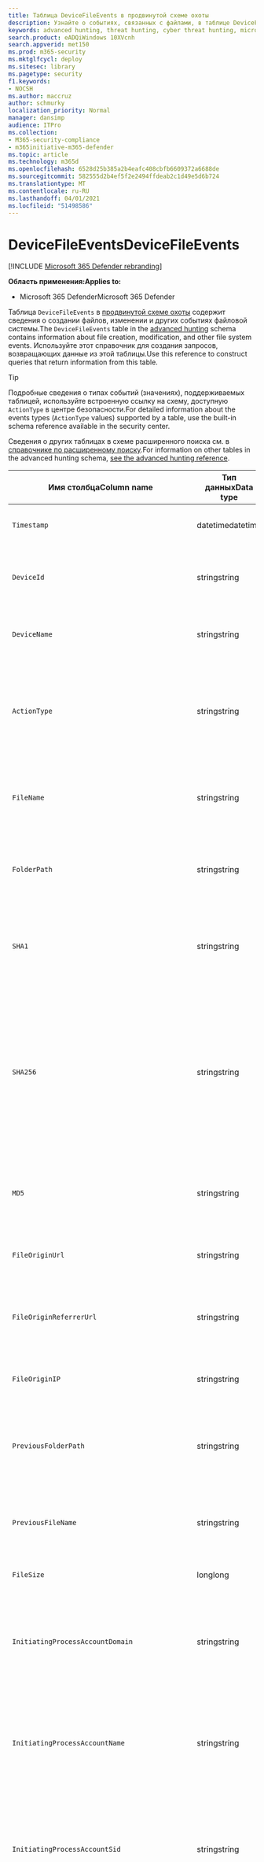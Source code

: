 ```yaml
---
title: Таблица DeviceFileEvents в продвинутой схеме охоты
description: Узнайте о событиях, связанных с файлами, в таблице DeviceFileEvents продвинутой схемы охоты
keywords: advanced hunting, threat hunting, cyber threat hunting, microsoft threat protection, Microsoft 365, mtp, m365, search, query, telemetry, schema reference, kusto, table, column, data type, description, filecreationevents, DeviceFileEvents, files, path, hash, sha1, sha256, md5
search.product: eADQiWindows 10XVcnh
search.appverid: met150
ms.prod: m365-security
ms.mktglfcycl: deploy
ms.sitesec: library
ms.pagetype: security
f1.keywords:
- NOCSH
ms.author: maccruz
author: schmurky
localization_priority: Normal
manager: dansimp
audience: ITPro
ms.collection:
- M365-security-compliance
- m365initiative-m365-defender
ms.topic: article
ms.technology: m365d
ms.openlocfilehash: 6528d25b385a2b4eafc408cbfb6609372a6688de
ms.sourcegitcommit: 582555d2b4ef5f2e2494ffdeab2c1d49e5d6b724
ms.translationtype: MT
ms.contentlocale: ru-RU
ms.lasthandoff: 04/01/2021
ms.locfileid: "51498586"
---
```

# <a name="devicefileevents"></a><span data-ttu-id="9c4bb-104">DeviceFileEvents</span><span class="sxs-lookup"><span data-stu-id="9c4bb-104">DeviceFileEvents</span></span>

[!INCLUDE [Microsoft 365 Defender rebranding](../includes/microsoft-defender.md)]


<span data-ttu-id="9c4bb-105">**Область применения:**</span><span class="sxs-lookup"><span data-stu-id="9c4bb-105">**Applies to:**</span></span>
- <span data-ttu-id="9c4bb-106">Microsoft 365 Defender</span><span class="sxs-lookup"><span data-stu-id="9c4bb-106">Microsoft 365 Defender</span></span>

<span data-ttu-id="9c4bb-107">Таблица `DeviceFileEvents` в [продвинутой схеме охоты](advanced-hunting-overview.md) содержит сведения о создании файлов, изменении и других событиях файловой системы.</span><span class="sxs-lookup"><span data-stu-id="9c4bb-107">The `DeviceFileEvents` table in the [advanced hunting](advanced-hunting-overview.md) schema contains information about file creation, modification, and other file system events.</span></span> <span data-ttu-id="9c4bb-108">Используйте этот справочник для создания запросов, возвращающих данные из этой таблицы.</span><span class="sxs-lookup"><span data-stu-id="9c4bb-108">Use this reference to construct queries that return information from this table.</span></span>

>[!TIP]
> <span data-ttu-id="9c4bb-109">Подробные сведения о типах событий (значениях), поддерживаемых таблицей, используйте встроенную ссылку на схему, доступную `ActionType` в центре безопасности.</span><span class="sxs-lookup"><span data-stu-id="9c4bb-109">For detailed information about the events types (`ActionType` values) supported by a table, use the built-in schema reference available in the security center.</span></span>

<span data-ttu-id="9c4bb-110">Сведения о других таблицах в схеме расширенного поиска см. в [справочнике по расширенному поиску](advanced-hunting-schema-tables.md).</span><span class="sxs-lookup"><span data-stu-id="9c4bb-110">For information on other tables in the advanced hunting schema, [see the advanced hunting reference](advanced-hunting-schema-tables.md).</span></span>

| <span data-ttu-id="9c4bb-111">Имя столбца</span><span class="sxs-lookup"><span data-stu-id="9c4bb-111">Column name</span></span> | <span data-ttu-id="9c4bb-112">Тип данных</span><span class="sxs-lookup"><span data-stu-id="9c4bb-112">Data type</span></span> | <span data-ttu-id="9c4bb-113">Описание</span><span class="sxs-lookup"><span data-stu-id="9c4bb-113">Description</span></span> |
|-------------|-----------|-------------|
| `Timestamp` | <span data-ttu-id="9c4bb-114">datetime</span><span class="sxs-lookup"><span data-stu-id="9c4bb-114">datetime</span></span> | <span data-ttu-id="9c4bb-115">Дата и время записи события</span><span class="sxs-lookup"><span data-stu-id="9c4bb-115">Date and time when the event was recorded</span></span> |
| `DeviceId` | <span data-ttu-id="9c4bb-116">string</span><span class="sxs-lookup"><span data-stu-id="9c4bb-116">string</span></span> | <span data-ttu-id="9c4bb-117">Уникальный идентификатор для обслуживаемого компьютера</span><span class="sxs-lookup"><span data-stu-id="9c4bb-117">Unique identifier for the machine in the service</span></span> |
| `DeviceName` | <span data-ttu-id="9c4bb-118">string</span><span class="sxs-lookup"><span data-stu-id="9c4bb-118">string</span></span> | <span data-ttu-id="9c4bb-119">Полное доменное имя компьютера</span><span class="sxs-lookup"><span data-stu-id="9c4bb-119">Fully qualified domain name (FQDN) of the machine</span></span> |
| `ActionType` | <span data-ttu-id="9c4bb-120">string</span><span class="sxs-lookup"><span data-stu-id="9c4bb-120">string</span></span> | <span data-ttu-id="9c4bb-121">Тип действий, которые вызвали событие.</span><span class="sxs-lookup"><span data-stu-id="9c4bb-121">Type of activity that triggered the event.</span></span> <span data-ttu-id="9c4bb-122">Подробные [сведения см. в](advanced-hunting-schema-tables.md?#get-schema-information-in-the-security-center) справке по схеме на портале</span><span class="sxs-lookup"><span data-stu-id="9c4bb-122">See the [in-portal schema reference](advanced-hunting-schema-tables.md?#get-schema-information-in-the-security-center) for details</span></span> |
| `FileName` | <span data-ttu-id="9c4bb-123">string</span><span class="sxs-lookup"><span data-stu-id="9c4bb-123">string</span></span> | <span data-ttu-id="9c4bb-124">Имя файла, к которому было применено записанное действие</span><span class="sxs-lookup"><span data-stu-id="9c4bb-124">Name of the file that the recorded action was applied to</span></span> |
| `FolderPath` | <span data-ttu-id="9c4bb-125">string</span><span class="sxs-lookup"><span data-stu-id="9c4bb-125">string</span></span> | <span data-ttu-id="9c4bb-126">Папка, содержащая файл, к котором было применено записано действие</span><span class="sxs-lookup"><span data-stu-id="9c4bb-126">Folder containing the file that the recorded action was applied to</span></span> |
| `SHA1` | <span data-ttu-id="9c4bb-127">string</span><span class="sxs-lookup"><span data-stu-id="9c4bb-127">string</span></span> | <span data-ttu-id="9c4bb-128">SHA-1 файла, к которому было применено записанное действие</span><span class="sxs-lookup"><span data-stu-id="9c4bb-128">SHA-1 of the file that the recorded action was applied to</span></span> |
| `SHA256` | <span data-ttu-id="9c4bb-129">string</span><span class="sxs-lookup"><span data-stu-id="9c4bb-129">string</span></span> | <span data-ttu-id="9c4bb-130">SHA-256 файла, к которому было применено записанное действие</span><span class="sxs-lookup"><span data-stu-id="9c4bb-130">SHA-256 of the file that the recorded action was applied to.</span></span> <span data-ttu-id="9c4bb-131">Это поле обычно не заполняется. Используйте столбец SHA1, если он доступен.</span><span class="sxs-lookup"><span data-stu-id="9c4bb-131">This field is usually not populated — use the SHA1 column when available.</span></span> |
| `MD5` | <span data-ttu-id="9c4bb-132">string</span><span class="sxs-lookup"><span data-stu-id="9c4bb-132">string</span></span> | <span data-ttu-id="9c4bb-133">Hash MD5 файла, к который было применено записано действие</span><span class="sxs-lookup"><span data-stu-id="9c4bb-133">MD5 hash of the file that the recorded action was applied to</span></span> |
| `FileOriginUrl` | <span data-ttu-id="9c4bb-134">string</span><span class="sxs-lookup"><span data-stu-id="9c4bb-134">string</span></span> | <span data-ttu-id="9c4bb-135">URL-адрес, в котором файл был загружен из</span><span class="sxs-lookup"><span data-stu-id="9c4bb-135">URL where the file was downloaded from</span></span> |
| `FileOriginReferrerUrl` | <span data-ttu-id="9c4bb-136">string</span><span class="sxs-lookup"><span data-stu-id="9c4bb-136">string</span></span> | <span data-ttu-id="9c4bb-137">URL-адрес веб-страницы, ссылаемой на загруженный файл</span><span class="sxs-lookup"><span data-stu-id="9c4bb-137">URL of the web page that links to the downloaded file</span></span> |
| `FileOriginIP` | <span data-ttu-id="9c4bb-138">string</span><span class="sxs-lookup"><span data-stu-id="9c4bb-138">string</span></span> | <span data-ttu-id="9c4bb-139">IP-адрес, на который был загружен файл с</span><span class="sxs-lookup"><span data-stu-id="9c4bb-139">IP address where the file was downloaded from</span></span> |
| `PreviousFolderPath` | <span data-ttu-id="9c4bb-140">string</span><span class="sxs-lookup"><span data-stu-id="9c4bb-140">string</span></span> | <span data-ttu-id="9c4bb-141">Оригинальная папка, содержащая файл перед примененным действием</span><span class="sxs-lookup"><span data-stu-id="9c4bb-141">Original folder containing the file before the recorded action was applied</span></span> |
| `PreviousFileName` | <span data-ttu-id="9c4bb-142">string</span><span class="sxs-lookup"><span data-stu-id="9c4bb-142">string</span></span> | <span data-ttu-id="9c4bb-143">Исходное имя файла, переименованного в результате действия</span><span class="sxs-lookup"><span data-stu-id="9c4bb-143">Original name of the file that was renamed as a result of the action</span></span> |
| `FileSize` | <span data-ttu-id="9c4bb-144">long</span><span class="sxs-lookup"><span data-stu-id="9c4bb-144">long</span></span> | <span data-ttu-id="9c4bb-145">Размер файла в bytes</span><span class="sxs-lookup"><span data-stu-id="9c4bb-145">Size of the file in bytes</span></span> |
| `InitiatingProcessAccountDomain` | <span data-ttu-id="9c4bb-146">string</span><span class="sxs-lookup"><span data-stu-id="9c4bb-146">string</span></span> | <span data-ttu-id="9c4bb-147">Домен учетной записи, которая управляла процессом, ответственным за событие</span><span class="sxs-lookup"><span data-stu-id="9c4bb-147">Domain of the account that ran the process responsible for the event</span></span> |
| `InitiatingProcessAccountName` | <span data-ttu-id="9c4bb-148">string</span><span class="sxs-lookup"><span data-stu-id="9c4bb-148">string</span></span> | <span data-ttu-id="9c4bb-149">Имя пользователя учетной записи, которая запустила процесс, ответственный за событие</span><span class="sxs-lookup"><span data-stu-id="9c4bb-149">User name of the account that ran the process responsible for the event</span></span> |
| `InitiatingProcessAccountSid` | <span data-ttu-id="9c4bb-150">string</span><span class="sxs-lookup"><span data-stu-id="9c4bb-150">string</span></span> | <span data-ttu-id="9c4bb-151">Идентификатор безопасности (SID) учетной записи, которая управляла процессом, ответственным за событие</span><span class="sxs-lookup"><span data-stu-id="9c4bb-151">Security Identifier (SID) of the account that ran the process responsible for the event</span></span> |
| `InitiatingProcessAccountUpn` | <span data-ttu-id="9c4bb-152">string</span><span class="sxs-lookup"><span data-stu-id="9c4bb-152">string</span></span> | <span data-ttu-id="9c4bb-153">Основное имя пользователя (UPN) учетной записи, которая управляла процессом, ответственным за событие</span><span class="sxs-lookup"><span data-stu-id="9c4bb-153">User principal name (UPN) of the account that ran the process responsible for the event</span></span> |
| `InitiatingProcessAccountObjectId` | <span data-ttu-id="9c4bb-154">string</span><span class="sxs-lookup"><span data-stu-id="9c4bb-154">string</span></span> | <span data-ttu-id="9c4bb-155">ID объекта Azure AD учетной записи пользователя, которая запустила процесс, ответственный за событие</span><span class="sxs-lookup"><span data-stu-id="9c4bb-155">Azure AD object ID of the user account that ran the process responsible for the event</span></span> |
| `InitiatingProcessMD5` | <span data-ttu-id="9c4bb-156">string</span><span class="sxs-lookup"><span data-stu-id="9c4bb-156">string</span></span> | <span data-ttu-id="9c4bb-157">AD5 hash of the process (image file), that initiated the event</span><span class="sxs-lookup"><span data-stu-id="9c4bb-157">MD5 hash of the process (image file) that initiated the event</span></span> |
| `InitiatingProcessSHA1` | <span data-ttu-id="9c4bb-158">string</span><span class="sxs-lookup"><span data-stu-id="9c4bb-158">string</span></span> | <span data-ttu-id="9c4bb-159">SHA-1 процесса (файла изображений), который инициировал событие</span><span class="sxs-lookup"><span data-stu-id="9c4bb-159">SHA-1 of the process (image file) that initiated the event</span></span> |
| `InitiatingProcessSHA256` | <span data-ttu-id="9c4bb-160">string</span><span class="sxs-lookup"><span data-stu-id="9c4bb-160">string</span></span> | <span data-ttu-id="9c4bb-161">SHA-256 процесса (файла изображений), который инициировал событие.</span><span class="sxs-lookup"><span data-stu-id="9c4bb-161">SHA-256 of the process (image file) that initiated the event.</span></span> <span data-ttu-id="9c4bb-162">Это поле обычно не заполняется. Используйте столбец SHA1, если он доступен.</span><span class="sxs-lookup"><span data-stu-id="9c4bb-162">This field is usually not populated — use the SHA1 column when available.</span></span> |
| `InitiatingProcessFolderPath` | <span data-ttu-id="9c4bb-163">string</span><span class="sxs-lookup"><span data-stu-id="9c4bb-163">string</span></span> | <span data-ttu-id="9c4bb-164">Папка, содержащая процесс (файл изображений), который инициировал событие</span><span class="sxs-lookup"><span data-stu-id="9c4bb-164">Folder containing the process (image file) that initiated the event</span></span> |
| `InitiatingProcessFileName` | <span data-ttu-id="9c4bb-165">string</span><span class="sxs-lookup"><span data-stu-id="9c4bb-165">string</span></span> | <span data-ttu-id="9c4bb-166">Имя процесса, который инициировал событие</span><span class="sxs-lookup"><span data-stu-id="9c4bb-166">Name of the process that initiated the event</span></span> |
| `InitiatingProcessFileSize` | <span data-ttu-id="9c4bb-167">long</span><span class="sxs-lookup"><span data-stu-id="9c4bb-167">long</span></span> | <span data-ttu-id="9c4bb-168">Размер процесса (файла изображений), который инициировал событие</span><span class="sxs-lookup"><span data-stu-id="9c4bb-168">Size of the process (image file) that initiated the event</span></span> |
| `InitiatingProcessVersionInfoCompanyName` | <span data-ttu-id="9c4bb-169">string</span><span class="sxs-lookup"><span data-stu-id="9c4bb-169">string</span></span> | <span data-ttu-id="9c4bb-170">Название компании из сведений о версии процесса (файла изображений), ответственного за событие</span><span class="sxs-lookup"><span data-stu-id="9c4bb-170">Company name from the version information of the process (image file) responsible for the event</span></span> |
| `InitiatingProcessVersionInfoProductName` | <span data-ttu-id="9c4bb-171">string</span><span class="sxs-lookup"><span data-stu-id="9c4bb-171">string</span></span> | <span data-ttu-id="9c4bb-172">Имя продукта из сведений о версии процесса (файл изображений), ответственных за событие</span><span class="sxs-lookup"><span data-stu-id="9c4bb-172">Product name from the version information of the process (image file) responsible for the event</span></span> |
|` InitiatingProcessVersionInfoProductVersion` | <span data-ttu-id="9c4bb-173">string</span><span class="sxs-lookup"><span data-stu-id="9c4bb-173">string</span></span> | <span data-ttu-id="9c4bb-174">Версия продукта из сведений о версии процесса (файла изображений), ответственного за событие</span><span class="sxs-lookup"><span data-stu-id="9c4bb-174">Product version from the version information of the process (image file) responsible for the event</span></span> |
|` InitiatingProcessVersionInfoInternalFileName` | <span data-ttu-id="9c4bb-175">string</span><span class="sxs-lookup"><span data-stu-id="9c4bb-175">string</span></span> | <span data-ttu-id="9c4bb-176">Имя внутреннего файла из сведений о версии процесса (файла изображений), ответственного за событие</span><span class="sxs-lookup"><span data-stu-id="9c4bb-176">Internal file name from the version information of the process (image file) responsible for the event</span></span> |
| `InitiatingProcessVersionInfoOriginalFileName` | <span data-ttu-id="9c4bb-177">string</span><span class="sxs-lookup"><span data-stu-id="9c4bb-177">string</span></span> | <span data-ttu-id="9c4bb-178">Исходное имя файла из версии данных процесса (файла изображений), ответственного за событие</span><span class="sxs-lookup"><span data-stu-id="9c4bb-178">Original file name from the version information of the process (image file) responsible for the event</span></span> |
| `InitiatingProcessVersionInfoFileDescription` | <span data-ttu-id="9c4bb-179">string</span><span class="sxs-lookup"><span data-stu-id="9c4bb-179">string</span></span> | <span data-ttu-id="9c4bb-180">Описание из сведений о версии процесса (файла изображений), ответственного за событие</span><span class="sxs-lookup"><span data-stu-id="9c4bb-180">Description from the version information of the process (image file) responsible for the event</span></span> |
| `InitiatingProcessId` | <span data-ttu-id="9c4bb-181">int</span><span class="sxs-lookup"><span data-stu-id="9c4bb-181">int</span></span> | <span data-ttu-id="9c4bb-182">Процесс ID (PID) процесса, который инициировал событие</span><span class="sxs-lookup"><span data-stu-id="9c4bb-182">Process ID (PID) of the process that initiated the event</span></span> |
| `InitiatingProcessCommandLine` | <span data-ttu-id="9c4bb-183">string</span><span class="sxs-lookup"><span data-stu-id="9c4bb-183">string</span></span> | <span data-ttu-id="9c4bb-184">Командная строка, используемая для запуска процесса, инициированного событием</span><span class="sxs-lookup"><span data-stu-id="9c4bb-184">Command line used to run the process that initiated the event</span></span> |
| `InitiatingProcessCreationTime` | <span data-ttu-id="9c4bb-185">datetime</span><span class="sxs-lookup"><span data-stu-id="9c4bb-185">datetime</span></span> | <span data-ttu-id="9c4bb-186">Дата и время начала процесса запуска события</span><span class="sxs-lookup"><span data-stu-id="9c4bb-186">Date and time when the process that initiated the event was started</span></span> |
| `InitiatingProcessIntegrityLevel` | <span data-ttu-id="9c4bb-187">string</span><span class="sxs-lookup"><span data-stu-id="9c4bb-187">string</span></span> | <span data-ttu-id="9c4bb-188">Уровень целостности процесса, который инициировал событие.</span><span class="sxs-lookup"><span data-stu-id="9c4bb-188">Integrity level of the process that initiated the event.</span></span> <span data-ttu-id="9c4bb-189">Windows назначает уровни целостности процессам, основанным на определенных характеристиках, например, если они были запущены из скачивания в Интернете.</span><span class="sxs-lookup"><span data-stu-id="9c4bb-189">Windows assigns integrity levels to processes based on certain characteristics, such as if they were launched from an internet download.</span></span> <span data-ttu-id="9c4bb-190">Эти уровни целостности влияют на разрешения на ресурсы</span><span class="sxs-lookup"><span data-stu-id="9c4bb-190">These integrity levels influence permissions to resources</span></span> |
| `InitiatingProcessTokenElevation` | <span data-ttu-id="9c4bb-191">string</span><span class="sxs-lookup"><span data-stu-id="9c4bb-191">string</span></span> | <span data-ttu-id="9c4bb-192">Тип маркера, указывающий на наличие или отсутствие высоты привилегий управления пользовательским доступом (UAC), применяемой к процессу, инициировал событие.</span><span class="sxs-lookup"><span data-stu-id="9c4bb-192">Token type indicating the presence or absence of User Access Control (UAC) privilege elevation applied to the process that initiated the event</span></span> |
| `InitiatingProcessParentId` | <span data-ttu-id="9c4bb-193">int</span><span class="sxs-lookup"><span data-stu-id="9c4bb-193">int</span></span> | <span data-ttu-id="9c4bb-194">Process ID (PID) родительского процесса, который породил процесс, ответственный за событие</span><span class="sxs-lookup"><span data-stu-id="9c4bb-194">Process ID (PID) of the parent process that spawned the process responsible for the event</span></span> |
| `InitiatingProcessParentFileName` | <span data-ttu-id="9c4bb-195">string</span><span class="sxs-lookup"><span data-stu-id="9c4bb-195">string</span></span> | <span data-ttu-id="9c4bb-196">Имя родительского процесса, который породил процесс, ответственный за событие</span><span class="sxs-lookup"><span data-stu-id="9c4bb-196">Name of the parent process that spawned the process responsible for the event</span></span> |
| `InitiatingProcessParentCreationTime` | <span data-ttu-id="9c4bb-197">datetime</span><span class="sxs-lookup"><span data-stu-id="9c4bb-197">datetime</span></span> | <span data-ttu-id="9c4bb-198">Дата и время запуска родительского процесса, ответственного за событие</span><span class="sxs-lookup"><span data-stu-id="9c4bb-198">Date and time when the parent of the process responsible for the event was started</span></span> |
| `RequestProtocol` | <span data-ttu-id="9c4bb-199">string</span><span class="sxs-lookup"><span data-stu-id="9c4bb-199">string</span></span> | <span data-ttu-id="9c4bb-200">Сетевой протокол, если это применимо, используется для инициализа действия: Unknown, Local, SMB или NFS</span><span class="sxs-lookup"><span data-stu-id="9c4bb-200">Network protocol, if applicable, used to initiate the activity: Unknown, Local, SMB, or NFS</span></span> |
| `RequestSourceIP` | <span data-ttu-id="9c4bb-201">string</span><span class="sxs-lookup"><span data-stu-id="9c4bb-201">string</span></span> | <span data-ttu-id="9c4bb-202">IPv4 или IPv6 адрес удаленного устройства, которое инициировало действие</span><span class="sxs-lookup"><span data-stu-id="9c4bb-202">IPv4 or IPv6 address of the remote device that initiated the activity</span></span> |
| `RequestSourcePort` | <span data-ttu-id="9c4bb-203">string</span><span class="sxs-lookup"><span data-stu-id="9c4bb-203">string</span></span> | <span data-ttu-id="9c4bb-204">Исходный порт на удаленном устройстве, которое инициировало действие</span><span class="sxs-lookup"><span data-stu-id="9c4bb-204">Source port on the remote device that initiated the activity</span></span> |
| `RequestAccountName` | <span data-ttu-id="9c4bb-205">string</span><span class="sxs-lookup"><span data-stu-id="9c4bb-205">string</span></span> | <span data-ttu-id="9c4bb-206">Имя пользователя учетной записи, используемой для удаленного инициа-</span><span class="sxs-lookup"><span data-stu-id="9c4bb-206">User name of account used to remotely initiate the activity</span></span> |
| `RequestAccountDomain` | <span data-ttu-id="9c4bb-207">string</span><span class="sxs-lookup"><span data-stu-id="9c4bb-207">string</span></span> | <span data-ttu-id="9c4bb-208">Домен учетной записи, используемой для удаленного инициа-</span><span class="sxs-lookup"><span data-stu-id="9c4bb-208">Domain of the account used to remotely initiate the activity</span></span> |
| `RequestAccountSid` | <span data-ttu-id="9c4bb-209">string</span><span class="sxs-lookup"><span data-stu-id="9c4bb-209">string</span></span> | <span data-ttu-id="9c4bb-210">Идентификатор безопасности (SID) учетной записи, используемой для удаленного начала действия</span><span class="sxs-lookup"><span data-stu-id="9c4bb-210">Security Identifier (SID) of the account used to remotely initiate the activity</span></span> |
| `ShareName` | <span data-ttu-id="9c4bb-211">string</span><span class="sxs-lookup"><span data-stu-id="9c4bb-211">string</span></span> | <span data-ttu-id="9c4bb-212">Имя общей папки, содержащей файл</span><span class="sxs-lookup"><span data-stu-id="9c4bb-212">Name of shared folder containing the file</span></span> |
| `InitiatingProcessFileSize` | <span data-ttu-id="9c4bb-213">long</span><span class="sxs-lookup"><span data-stu-id="9c4bb-213">long</span></span> | <span data-ttu-id="9c4bb-214">Размер файла, который запустил процесс, ответственный за событие</span><span class="sxs-lookup"><span data-stu-id="9c4bb-214">Size of the file that ran the process responsible for the event</span></span> |
| `SensitivityLabel` | <span data-ttu-id="9c4bb-215">string</span><span class="sxs-lookup"><span data-stu-id="9c4bb-215">string</span></span> | <span data-ttu-id="9c4bb-216">Метка, примененная к электронной почте, файлу или другому содержимому для классификации его для защиты информации</span><span class="sxs-lookup"><span data-stu-id="9c4bb-216">Label applied to an email, file, or other content to classify it for information protection</span></span> |
| `SensitivitySubLabel` | <span data-ttu-id="9c4bb-217">string</span><span class="sxs-lookup"><span data-stu-id="9c4bb-217">string</span></span> | <span data-ttu-id="9c4bb-218">Sublabel применяется к электронной почте, файлу или другому контенту, чтобы классифицировать его для защиты информации; Подклабели чувствительности группироваться под метки чувствительности, но обрабатываются независимо</span><span class="sxs-lookup"><span data-stu-id="9c4bb-218">Sublabel applied to an email, file, or other content to classify it for information protection; sensitivity sublabels are grouped under sensitivity labels but are treated independently</span></span> |
| `IsAzureInfoProtectionApplied` | <span data-ttu-id="9c4bb-219">boolean</span><span class="sxs-lookup"><span data-stu-id="9c4bb-219">boolean</span></span> | <span data-ttu-id="9c4bb-220">Указывает, шифруется ли файл в Azure Information Protection</span><span class="sxs-lookup"><span data-stu-id="9c4bb-220">Indicates whether the file is encrypted by Azure Information Protection</span></span> |
| `ReportId` | <span data-ttu-id="9c4bb-221">long</span><span class="sxs-lookup"><span data-stu-id="9c4bb-221">long</span></span> | <span data-ttu-id="9c4bb-222">Идентификатор события на основе повторяющегося счетчика.</span><span class="sxs-lookup"><span data-stu-id="9c4bb-222">Event identifier based on a repeating counter.</span></span> <span data-ttu-id="9c4bb-223">Для определения уникальных событий этот столбец должен использоваться в сочетании со столбцами DeviceName и Timestamp.</span><span class="sxs-lookup"><span data-stu-id="9c4bb-223">To identify unique events, this column must be used in conjunction with the DeviceName and Timestamp columns.</span></span> |
| `AppGuardContainerId` | <span data-ttu-id="9c4bb-224">string</span><span class="sxs-lookup"><span data-stu-id="9c4bb-224">string</span></span> | <span data-ttu-id="9c4bb-225">Идентификатор виртуализированного контейнера, используемого службой Application Guard для изоляции активности браузера</span><span class="sxs-lookup"><span data-stu-id="9c4bb-225">Identifier for the virtualized container used by Application Guard to isolate browser activity</span></span> |
| `AdditionalFields` | <span data-ttu-id="9c4bb-226">string</span><span class="sxs-lookup"><span data-stu-id="9c4bb-226">string</span></span> | <span data-ttu-id="9c4bb-227">Дополнительные сведения об объекте или событии</span><span class="sxs-lookup"><span data-stu-id="9c4bb-227">Additional information about the entity or event</span></span> |
>[!NOTE]
> <span data-ttu-id="9c4bb-228">Сведения о hash файла всегда будут показаны, когда они доступны.</span><span class="sxs-lookup"><span data-stu-id="9c4bb-228">File hash information will always be shown when it is available.</span></span> <span data-ttu-id="9c4bb-229">Однако существует несколько возможных причин, по которым не удается вычислить SHA1, SHA256 или MD5.</span><span class="sxs-lookup"><span data-stu-id="9c4bb-229">However, there are several possible reasons why a SHA1, SHA256, or MD5 cannot be calculated.</span></span> <span data-ttu-id="9c4bb-230">Например, файл может быть расположен в удаленном хранилище, заблокирован другим процессом, сжатым или помеченным как виртуальный.</span><span class="sxs-lookup"><span data-stu-id="9c4bb-230">For instance, the file might be located in remote storage, locked by another process, compressed, or marked as virtual.</span></span> <span data-ttu-id="9c4bb-231">В этих сценариях информация о хаши файла отображается пустой.</span><span class="sxs-lookup"><span data-stu-id="9c4bb-231">In these scenarios, the file hash information appears empty.</span></span>

## <a name="related-topics"></a><span data-ttu-id="9c4bb-232">Статьи по теме</span><span class="sxs-lookup"><span data-stu-id="9c4bb-232">Related topics</span></span>
- [<span data-ttu-id="9c4bb-233">Обзор расширенной охоты</span><span class="sxs-lookup"><span data-stu-id="9c4bb-233">Advanced hunting overview</span></span>](advanced-hunting-overview.md)
- [<span data-ttu-id="9c4bb-234">Изучение языка запросов</span><span class="sxs-lookup"><span data-stu-id="9c4bb-234">Learn the query language</span></span>](advanced-hunting-query-language.md)
- [<span data-ttu-id="9c4bb-235">Использование общих запросов</span><span class="sxs-lookup"><span data-stu-id="9c4bb-235">Use shared queries</span></span>](advanced-hunting-shared-queries.md)
- [<span data-ttu-id="9c4bb-236">Охота на различных устройствах, в письмах, приложениях и удостоверениях</span><span class="sxs-lookup"><span data-stu-id="9c4bb-236">Hunt across devices, emails, apps, and identities</span></span>](advanced-hunting-query-emails-devices.md)
- [<span data-ttu-id="9c4bb-237">Сведения о схеме</span><span class="sxs-lookup"><span data-stu-id="9c4bb-237">Understand the schema</span></span>](advanced-hunting-schema-tables.md)
- [<span data-ttu-id="9c4bb-238">Применение рекомендаций по использованию запросов</span><span class="sxs-lookup"><span data-stu-id="9c4bb-238">Apply query best practices</span></span>](advanced-hunting-best-practices.md)
